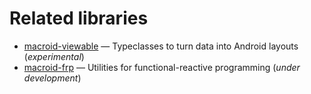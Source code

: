 # Related libraries

* [macroid-viewable](https://github.com/macroid/macroid-viewable) — Typeclasses to turn data into Android layouts (*experimental*)
* [macroid-frp](https://github.com/macroid/macroid-frp) — Utilities for functional-reactive programming (*under development*)